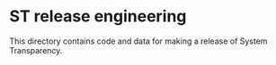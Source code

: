 # ST release engineering

This directory contains code and data for making a release of System Transparency.
